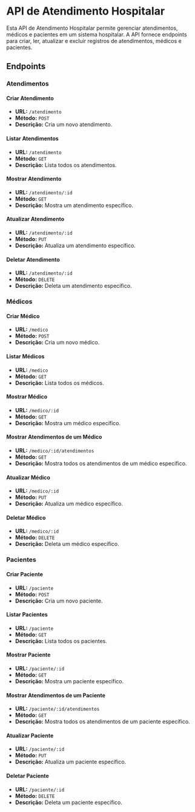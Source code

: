 # API de Atendimento Hospitalar

Esta API de Atendimento Hospitalar permite gerenciar atendimentos, médicos e pacientes em um sistema hospitalar. A API fornece endpoints para criar, ler, atualizar e excluir registros de atendimentos, médicos e pacientes.

## Endpoints

### Atendimentos

#### Criar Atendimento
- **URL:** `/atendimento`
- **Método:** `POST`
- **Descrição:** Cria um novo atendimento.

#### Listar Atendimentos
- **URL:** `/atendimento`
- **Método:** `GET`
- **Descrição:** Lista todos os atendimentos.

#### Mostrar Atendimento
- **URL:** `/atendimento/:id`
- **Método:** `GET`
- **Descrição:** Mostra um atendimento específico.

#### Atualizar Atendimento
- **URL:** `/atendimento/:id`
- **Método:** `PUT`
- **Descrição:** Atualiza um atendimento específico.

#### Deletar Atendimento
- **URL:** `/atendimento/:id`
- **Método:** `DELETE`
- **Descrição:** Deleta um atendimento específico.

### Médicos

#### Criar Médico
- **URL:** `/medico`
- **Método:** `POST`
- **Descrição:** Cria um novo médico.

#### Listar Médicos
- **URL:** `/medico`
- **Método:** `GET`
- **Descrição:** Lista todos os médicos.

#### Mostrar Médico
- **URL:** `/medico/:id`
- **Método:** `GET`
- **Descrição:** Mostra um médico específico.

#### Mostrar Atendimentos de um Médico
- **URL:** `/medico/:id/atendimentos`
- **Método:** `GET`
- **Descrição:** Mostra todos os atendimentos de um médico específico.

#### Atualizar Médico
- **URL:** `/medico/:id`
- **Método:** `PUT`
- **Descrição:** Atualiza um médico específico.

#### Deletar Médico
- **URL:** `/medico/:id`
- **Método:** `DELETE`
- **Descrição:** Deleta um médico específico.

### Pacientes

#### Criar Paciente
- **URL:** `/paciente`
- **Método:** `POST`
- **Descrição:** Cria um novo paciente.

#### Listar Pacientes
- **URL:** `/paciente`
- **Método:** `GET`
- **Descrição:** Lista todos os pacientes.

#### Mostrar Paciente
- **URL:** `/paciente/:id`
- **Método:** `GET`
- **Descrição:** Mostra um paciente específico.

#### Mostrar Atendimentos de um Paciente
- **URL:** `/paciente/:id/atendimentos`
- **Método:** `GET`
- **Descrição:** Mostra todos os atendimentos de um paciente específico.

#### Atualizar Paciente
- **URL:** `/paciente/:id`
- **Método:** `PUT`
- **Descrição:** Atualiza um paciente específico.

#### Deletar Paciente
- **URL:** `/paciente/:id`
- **Método:** `DELETE`
- **Descrição:** Deleta um paciente específico.
